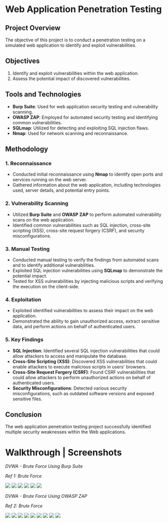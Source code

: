 # Web Application Penetration Testing

## Project Overview
The objective of this project is to conduct a penetration testing on a simulated web application to identify and exploit vulnerabilities.

## Objectives
1. Identify and exploit vulnerabilities within the web application.
2. Assess the potential impact of discovered vulnerabilities.

## Tools and Technologies
- **Burp Suite**: Used for web application security testing and vulnerability scanning.
- **OWASP ZAP**: Employed for automated security testing and identifying common vulnerabilities.
- **SQLmap**: Utilized for detecting and exploiting SQL injection flaws.
- **Nmap**: Used for network scanning and reconnaissance.

## Methodology
### 1. Reconnaissance
- Conducted initial reconnaissance using **Nmap** to identify open ports and services running on the web server.
- Gathered information about the web application, including technologies used, server details, and potential entry points.

### 2. Vulnerability Scanning
- Utilized **Burp Suite** and **OWASP ZAP** to perform automated vulnerability scans on the web application.
- Identified common vulnerabilities such as SQL injection, cross-site scripting (XSS), cross-site request forgery (CSRF), and security misconfigurations.

### 3. Manual Testing
- Conducted manual testing to verify the findings from automated scans and to identify additional vulnerabilities.
- Exploited SQL injection vulnerabilities using **SQLmap** to demonstrate the potential impact.
- Tested for XSS vulnerabilities by injecting malicious scripts and verifying the execution on the client-side.

### 4. Exploitation
- Exploited identified vulnerabilities to assess their impact on the web application.
- Demonstrated the ability to gain unauthorized access, extract sensitive data, and perform actions on behalf of authenticated users.

### 5. Key Findings
- **SQL Injection**: Identified several SQL injection vulnerabilities that could allow attackers to access and manipulate the database.
- **Cross-Site Scripting (XSS)**: Discovered XSS vulnerabilities that could enable attackers to execute malicious scripts in users' browsers.
- **Cross-Site Request Forgery (CSRF)**: Found CSRF vulnerabilities that could allow attackers to perform unauthorized actions on behalf of authenticated users.
- **Security Misconfigurations**: Detected various security misconfigurations, such as outdated software versions and exposed sensitive files.

## Conclusion
The web application penetration testing project successfully identified multiple security weaknesses within the Web applications.

# Walkthrough | Screenshots

_DVWA - Brute Force Using Burp Suite_

*Ref 1: Brute Force*

<img src="images/image1.png"> <img src="images/image2.png"> 
<img src="images/image3.png"> <img src="images/image4.png">
<img src="images/image5.png"> <img src="images/image6.png">


_DVWA - Brute Force Using OWASP ZAP_

*Ref 2: Brute Force*

<img src="images/image7.png"> <img src="images/image8.png"> 
<img src="images/image9.png"> <img src="images/image10.png"> 
<img src="images/image11.png"> <img src="images/image12.png">
<img src="images/image13.png"> <img src="images/image14.png"> 
<img src="images/image15.png">






